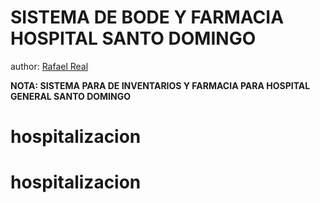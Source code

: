 SISTEMA DE BODE Y FARMACIA HOSPITAL SANTO DOMINGO
====================

author: [Rafael Real](http://www.writesoftsolutions.com)

**NOTA: SISTEMA PARA DE INVENTARIOS Y FARMACIA PARA HOSPITAL GENERAL SANTO DOMINGO**
# hospitalizacion
# hospitalizacion
